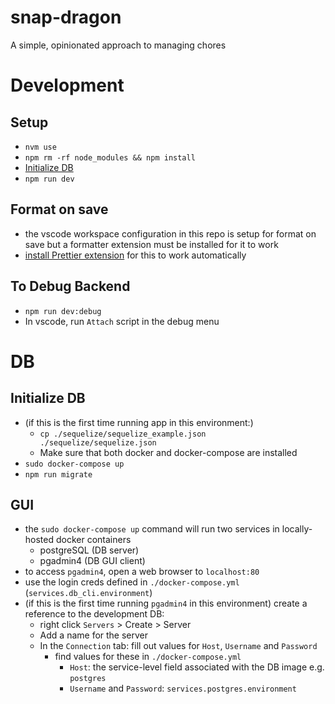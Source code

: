 # snap-dragon

A simple, opinionated approach to managing chores

# Development

## Setup

- `nvm use`
- `npm rm -rf node_modules && npm install`
- [Initialize DB](Initialize-DB)
- `npm run dev`

## Format on save

- the vscode workspace configuration in this repo is setup for format on save but a formatter extension must be installed for it to work
- [install Prettier extension](https://marketplace.visualstudio.com/items?itemName=esbenp.prettier-vscode) for this to work automatically

## To Debug Backend

- `npm run dev:debug`
- In vscode, run `Attach` script in the debug menu

# DB

## Initialize DB

- (if this is the first time running app in this environment:)
  - `cp ./sequelize/sequelize_example.json ./sequelize/sequelize.json`
  - Make sure that both docker and docker-compose are installed
- `sudo docker-compose up`
- `npm run migrate`

## GUI

- the `sudo docker-compose up` command will run two services in locally-hosted docker containers
  - postgreSQL (DB server)
  - pgadmin4 (DB GUI client)
- to access `pgadmin4`, open a web browser to `localhost:80`
- use the login creds defined in `./docker-compose.yml` (`services.db_cli.environment`)
- (if this is the first time running `pgadmin4` in this environment) create a reference to the development DB:
  - right click `Servers` > Create > Server
  - Add a name for the server
  - In the `Connection` tab: fill out values for `Host`, `Username` and `Password`
    - find values for these in `./docker-compose.yml`
      - `Host`: the service-level field associated with the DB image e.g. `postgres`
      - `Username` and `Password`: `services.postgres.environment`
